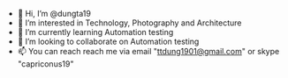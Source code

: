 - 👋 Hi, I’m @dungta19
- 👀 I’m interested in Technology, Photography and Architecture
- 🌱 I’m currently learning Automation testing
- 💞️ I’m looking to collaborate on Automation testing
- 📫 You can reach reach me via email "ttdung1901@gmail.com" or skype "capriconus19"

<!---
dungta19/dungta19 is a ✨ special ✨ repository because its `README.md` (this file) appears on your GitHub profile.
You can click the Preview link to take a look at your changes.
--->
